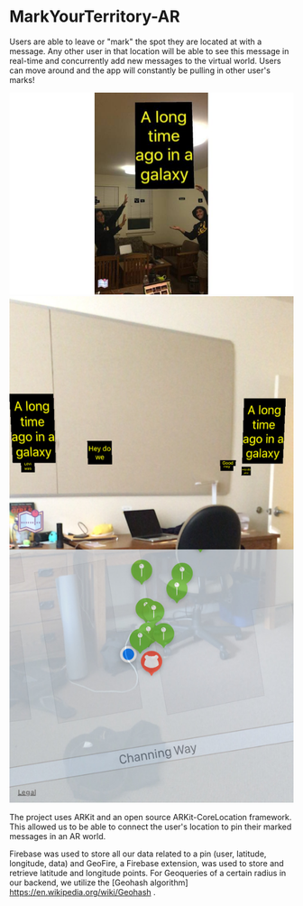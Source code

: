 # MarkYourTerritory-AR
Users are able to leave or "mark" the spot they are located at with a message. 
Any other user in that location will be able to see this message in real-time and concurrently add new messages to the virtual world. Users can move around and the app will constantly be pulling in other user's marks!


![alt text](starwars.jpg)
![alt text](map.jpg)

The project uses ARKit and an open source ARKit-CoreLocation framework. 
This allowed us to be able to connect the user's location to pin their marked messages in an AR world. 

Firebase was used to store all our data related to a pin (user, latitude, longitude, data) and GeoFire, a Firebase extension, was used to store and retrieve latitude and longitude points.
For Geoqueries of a certain radius in our backend, we utilize the [Geohash algorithm] https://en.wikipedia.org/wiki/Geohash .

